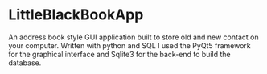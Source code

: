 # LittleBlackBookApp
An address book style GUI application built to store old and new contact on your computer.
Written with python and SQL I used the PyQt5 framework for the graphical interface and Sqlite3 for the back-end to build the database.
